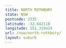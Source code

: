 ```yaml
---
title: NORTH ROTHBURY
state: NSW
postcode: 2335
latitude: -32.642118
longitude: 151.319414
url: /nsw/north-rothbury/
layout: suburb
---
```

